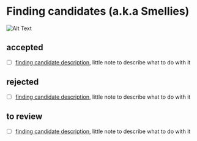 # Finding candidates (a.k.a Smellies)

![Alt Text](https://media3.giphy.com/media/J2gHlRQQvFamqOWlJF/giphy.gif)

## accepted

- [ ] [finding candidate description](http://url-to-client-repository-with-corresponding-branch), little note to describe what to do with it

## rejected

- [ ] [finding candidate description](http://url-to-client-repository-with-corresponding-branch), little note to describe what to do with it

## to review

- [ ] [finding candidate description](http://url-to-client-repository-with-corresponding-branch), little note to describe what to do with it
